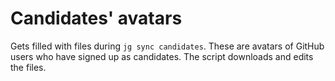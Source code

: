 # Candidates' avatars

Gets filled with files during `jg sync candidates`. These are avatars of GitHub users who have signed up as candidates. The script downloads and edits the files.
